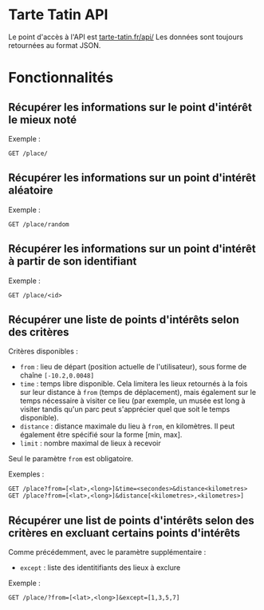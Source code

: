 Tarte Tatin API
===============

Le point d'accès à l'API est [tarte-tatin.fr/api/](tarte-tatin.fr/api/)
Les données sont toujours retournées au format JSON.

# Fonctionnalités

## Récupérer les informations sur le point d'intérêt le mieux noté

Exemple :

	GET /place/

## Récupérer les informations sur un point d'intérêt aléatoire

Exemple :

	GET /place/random

## Récupérer les informations sur un point d'intérêt à partir de son identifiant

Exemple :

	GET /place/<id>

## Récupérer une liste de points d'intérêts selon des critères

Critères disponibles :

- `from` : lieu de départ (position actuelle de l'utilisateur), sous forme de chaîne `[-10.2,0.0048]`
- `time` : temps libre disponible. Cela limitera les lieux retournés à la fois sur leur distance à `from` (temps de déplacement), mais également sur le temps nécessaire à visiter ce lieu (par exemple, un musée est long à visiter tandis qu'un parc peut s'apprécier quel que soit le temps disponible).
- `distance` : distance maximale du lieu à `from`, en kilomètres. Il peut également être spécifié sour la forme [min, max].
- `limit` : nombre maximal de lieux à recevoir

Seul le paramètre `from` est obligatoire.

Exemples :

	GET /place?from=[<lat>,<long>]&time=<secondes>&distance<kilometres>
	GET /place?from=[<lat>,<long>]&distance[<kilometres>,<kilometres>]

## Récupérer une list de points d'intérêts selon des critères en excluant certains points d'intérêts

Comme précédemment, avec le paramètre supplémentaire :

- `except` : liste des identitifiants des lieux à exclure

Exemple :

	GET /place/?from=[<lat>,<long>]&except=[1,3,5,7]
